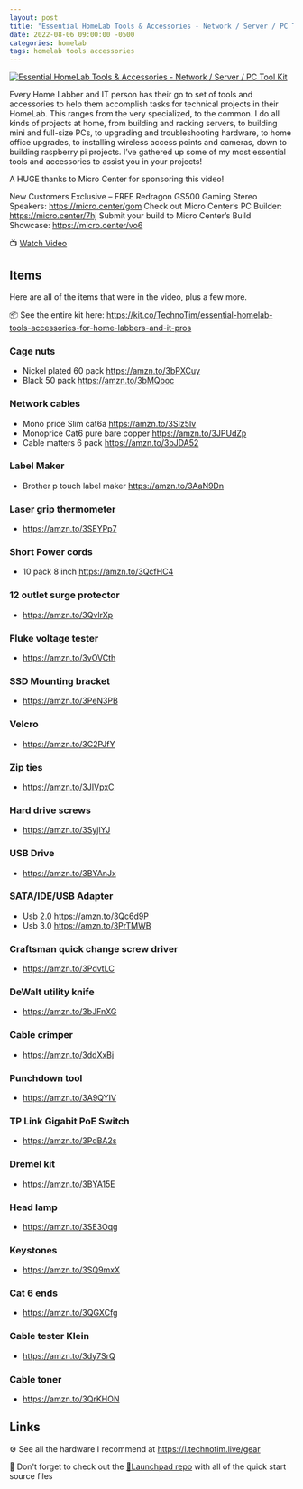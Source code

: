 ```yaml
---
layout: post
title: "Essential HomeLab Tools & Accessories - Network / Server / PC Tool Kit"
date: 2022-08-06 09:00:00 -0500
categories: homelab
tags: homelab tools accessories
---
```


[![Essential HomeLab Tools & Accessories - Network / Server / PC Tool Kit](https://img.youtube.com/vi/VX2dxFkahgs/0.jpg)](https://www.youtube.com/watch?v=VX2dxFkahgs "Essential HomeLab Tools & Accessories - Network / Server / PC Tool Kit")

Every Home Labber and IT person has their go to set of tools and accessories to help them accomplish tasks for technical projects in their HomeLab.  This ranges from the very specialized, to the common.  I do all kinds of projects at home, from building and racking servers, to building mini and full-size PCs, to upgrading and troubleshooting hardware, to home office upgrades, to installing wireless access points and cameras, down to building raspberry pi projects.  I’ve gathered up some of my most essential tools and accessories to assist you in your projects!

A HUGE thanks to Micro Center for sponsoring this video!

New Customers Exclusive – FREE Redragon GS500 Gaming Stereo Speakers: <https://micro.center/gom>
Check out Micro Center’s PC Builder: <https://micro.center/7hj>
Submit your build to Micro Center’s Build Showcase: <https://micro.center/vo6>

📺 [Watch Video](https://www.youtube.com/watch?v=VX2dxFkahgs)

## Items

Here are all of the items that were in the video, plus a few more.

📦 See the entire kit here:  <https://kit.co/TechnoTim/essential-homelab-tools-accessories-for-home-labbers-and-it-pros>

### Cage nuts

* Nickel plated 60 pack <https://amzn.to/3bPXCuy>
* Black 50 pack  <https://amzn.to/3bMQboc>

### Network cables

* Mono price Slim cat6a <https://amzn.to/3SIz5Iv>
* Monoprice Cat6 pure bare copper <https://amzn.to/3JPUdZp>
* Cable matters 6 pack <https://amzn.to/3bJDA52>

### Label Maker

* Brother p touch label maker <https://amzn.to/3AaN9Dn>

### Laser grip thermometer

* <https://amzn.to/3SEYPp7>

### Short Power cords

* 10 pack 8 inch <https://amzn.to/3QcfHC4>

### 12 outlet surge protector

* <https://amzn.to/3QvlrXp>

### Fluke voltage tester

* <https://amzn.to/3vOVCth>

### SSD Mounting bracket

* <https://amzn.to/3PeN3PB>

### Velcro

* <https://amzn.to/3C2PJfY>

### Zip ties

* <https://amzn.to/3JIVpxC>

### Hard drive screws

* <https://amzn.to/3SyjlYJ>

### USB Drive

* <https://amzn.to/3BYAnJx>

### SATA/IDE/USB Adapter

* Usb 2.0 <https://amzn.to/3Qc6d9P>
* Usb 3.0 <https://amzn.to/3PrTMWB>

### Craftsman quick change screw driver

* <https://amzn.to/3PdvtLC>

### DeWalt utility knife

* <https://amzn.to/3bJFnXG>

### Cable crimper

* <https://amzn.to/3ddXxBj>

### Punchdown tool

* <https://amzn.to/3A9QYIV>

### TP Link Gigabit PoE Switch

* <https://amzn.to/3PdBA2s>

### Dremel kit

* <https://amzn.to/3BYA15E>

### Head lamp

* <https://amzn.to/3SE3Oqg>

### Keystones

* <https://amzn.to/3SQ9mxX>

### Cat 6 ends

* <https://amzn.to/3QGXCfg>

### Cable tester Klein

* <https://amzn.to/3dy7SrQ>

### Cable toner

* <https://amzn.to/3QrKHON>

## Links

⚙️ See all the hardware I recommend at <https://l.technotim.live/gear>

🚀 Don't forget to check out the [🚀Launchpad repo](https://l.technotim.live/quick-start) with all of the quick start source files
